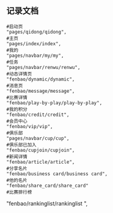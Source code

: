    记录文档
   -------------------------------------------------------------

    #启动页 
    "pages/qidong/qidong",
    #主页
    "pages/index/index",       
    #我的
    "pages/navbar/my/my",
    #任务
    "pages/navbar/renwu/renwu",
    #动态详情页
    "fenbao/dynamic/dynamic",
    #消息页
    "fenbao/message/message",
    #比赛详情
    "fenbao/play-by-play/play-by-play",
    #我的积分
    "fenbao/credit/credit",
    #会员中心
    "fenbao/vip/vip",
    #俱乐部
    "pages/navbar/cup/cup",
    #俱乐部已加入
    "fenbao/cupjoin/cupjoin",
    #新闻详情
    "fenbao/article/article",
    #分享名片
    "fenbao/business card/business card",
    #他的名片
    "fenbao/share_card/share_card"
    #比赛排行榜
   "fenbao/rankinglist/rankinglist ",
   